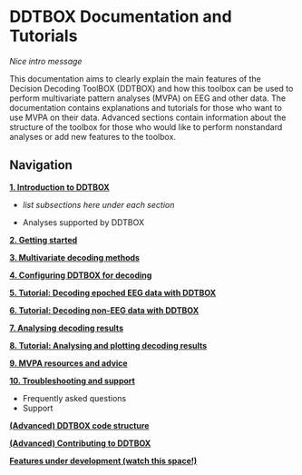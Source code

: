 # DDTBOX Documentation and Tutorials

*Nice intro message*

This documentation aims to clearly explain the main features of the Decision Decoding ToolBOX (DDTBOX) and how this toolbox can be used to perform multivariate pattern analyses (MVPA) on EEG and other data. The documentation contains explanations and tutorials for those who want to use MVPA on their data. Advanced sections contain information about the structure of the toolbox for those who would like to perform nonstandard analyses or add new features to the toolbox. 

## Navigation

[**1. Introduction to DDTBOX**]()

- _list subsections here under each section_

- Analyses supported by DDTBOX

[**2. Getting started**]()

[**3. Multivariate decoding methods**]()

[**4. Configuring DDTBOX for decoding**]()

[**5. Tutorial: Decoding epoched EEG data with DDTBOX**]()

[**6. Tutorial: Decoding non-EEG data with DDTBOX**]()

[**7. Analysing decoding results**]()

[**8. Tutorial: Analysing and plotting decoding results**]()

[**9. MVPA resources and advice**]()

[**10. Troubleshooting and support**]()

- Frequently asked questions
- Support

[**(Advanced) DDTBOX code structure**]()

[**(Advanced) Contributing to DDTBOX**]()

[**Features under development (watch this space!)**]()